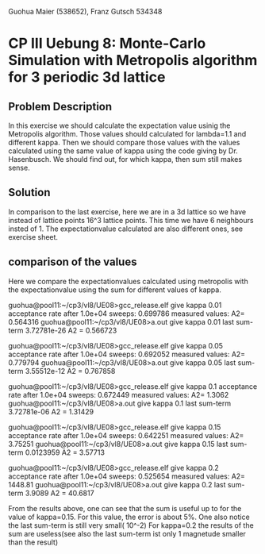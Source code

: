 Guohua Maier (538652), Franz Gutsch 534348

# CP III Uebung 8: Monte-Carlo Simulation with Metropolis algorithm for 3 periodic 3d lattice

## Problem Description
In this exercise we should calculate the expectation value usinig the Metropolis
algorithm. Those values should calculated for lambda=1.1 and different kappa.
Then we should compare those values with the values calculated using the same value 
of kappa using the code giving by Dr. Hasenbusch. We should find out, for which kappa, then
sum still makes sense.



## Solution
In comparison to the last exercise, here we are in a 3d  lattice so we have instead of 
lattice points 16^3 lattice points. This time we have 6	neighbours insted of 1. The expectationvalue
calculated are also different ones, see exercise sheet.








## comparison of the values
Here we compare the expectationvalues calculated using metropolis with the expectationvalue using 
the sum for different values of kappa.

guohua@pool11:~/cp3/vl8/UE08>gcc_release.elf 
give kappa 
0.01
acceptance rate after 1.0e+04 sweeps: 0.699786
measured values: A2= 0.564316
guohua@pool11:~/cp3/vl8/UE08>a.out 
give kappa 
0.01
last sum-term 3.72781e-26 
A2 = 0.566723 


guohua@pool11:~/cp3/vl8/UE08>gcc_release.elf 
give kappa 
0.05
acceptance rate after 1.0e+04 sweeps: 0.692052
measured values: A2= 0.779794
guohua@pool11:~/cp3/vl8/UE08>a.out 
give kappa 
0.05
last sum-term 3.55512e-12 
A2 = 0.767858 

guohua@pool11:~/cp3/vl8/UE08>gcc_release.elf 
give kappa 
0.1
acceptance rate after 1.0e+04 sweeps: 0.672449
measured values:  A2= 1.3062
guohua@pool11:~/cp3/vl8/UE08>a.out 
give kappa 
0.1
last sum-term 3.72781e-06 
A2 = 1.31429 

guohua@pool11:~/cp3/vl8/UE08>gcc_release.elf 
give kappa 
0.15
acceptance rate after 1.0e+04 sweeps: 0.642251
measured values:    A2= 3.75251
guohua@pool11:~/cp3/vl8/UE08>a.out 
give kappa 
0.15
last sum-term 0.0123959 
A2 = 3.57713 



guohua@pool11:~/cp3/vl8/UE08>gcc_release.elf 
give kappa 
0.2
acceptance rate after 1.0e+04 sweeps: 0.525654
measured values:      A2= 1448.81
guohua@pool11:~/cp3/vl8/UE08>a.out 
give kappa 
0.2
last sum-term 3.9089 
A2 = 40.6817

From the results above, one can see that the sum is useful up to for the value of kappa=0.15.
For this value, the error is about 5%. One also notice the last sum-term is still very small( 10^-2)
For kappa=0.2 the results of the sum are useless(see also the last sum-term ist only 1 magnetude smaller than the result)





